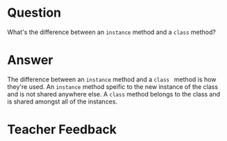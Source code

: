 # Question
What's the difference between an `instance` method and a `class` method?

# Answer
The difference between an `instance` method and a `class ` method is how they're used. An `instance` method speific to the new instance of the class and is not shared anywhere else. A `class` method belongs to the class and is shared amongst all of the instances.


# Teacher Feedback
